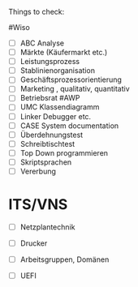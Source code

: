 Things to check:

#Wiso 
- [ ] ABC Analyse
- [ ] Märkte (Käufermarkt etc.)
- [ ] Leistungsprozess 
- [ ] Stablinienorganisation
- [ ] Geschäftsprozessorientierung
- [ ] Marketing , qualitativ, quantitativ
- [ ] Betriebsrat
#AWP
- [ ] UMC Klassendiagramm
- [ ] Linker Debugger etc.
- [ ] CASE System documentation
- [ ] Überdehnungstest 
- [ ] Schreibtischtest
- [ ] Top Down programmieren 
- [ ] Skriptsprachen
- [ ] Vererbung
# ITS/VNS
- [ ] Netzplantechnik
- [ ] Drucker 
- [ ] Arbeitsgruppen, Domänen
- [ ] UEFI

